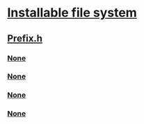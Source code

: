 # [Installable file system](../_ifsk/index.md)
## [Prefix.h](index.md)
### [None](../prefix/nf-prefix-rxpacquireprefixtablelockexclusive.md)
### [None](../prefix/nf-prefix-rxpacquireprefixtablelockshared.md)
### [None](../prefix/nf-prefix-rxprefixtablelookupname.md)
### [None](../prefix/nf-prefix-rxpreleaseprefixtablelock.md)
